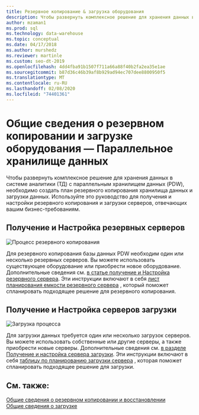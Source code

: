 ```yaml
---
title: Резервное копирование & загрузка оборудования
description: Чтобы развернуть комплексное решение для хранения данных в системе аналитики (ТД) с параллельным хранилищем данных (PDW), необходимо создать план резервного копирования хранилища данных и загрузки данных. Используйте это руководство для получения и настройки резервного копирования и загрузки серверов, отвечающих вашим бизнес-требованиям.
author: mzaman1
ms.prod: sql
ms.technology: data-warehouse
ms.topic: conceptual
ms.date: 04/17/2018
ms.author: murshedz
ms.reviewer: martinle
ms.custom: seo-dt-2019
ms.openlocfilehash: 4dd4fba91b1507f711a66a88f40b2fa2ea35e1ae
ms.sourcegitcommit: b87d36c46b39af8b929ad94ec707dee8800950f5
ms.translationtype: MT
ms.contentlocale: ru-RU
ms.lasthandoff: 02/08/2020
ms.locfileid: "74401361"
---
```

# <a name="backup-and-loading-hardware-overview---parallel-data-warehouse"></a>Общие сведения о резервном копировании и загрузке оборудования — Параллельное хранилище данных
Чтобы развернуть комплексное решение для хранения данных в системе аналитики (ТД) с параллельным хранилищем данных (PDW), необходимо создать план резервного копирования хранилища данных и загрузки данных. Используйте это руководство для получения и настройки резервного копирования и загрузки серверов, отвечающих вашим бизнес-требованиям.  
  
## <a name="acquire-and-configure-backup-servers"></a>Получение и Настройка резервных серверов  
![Процесс резервного копирования](media/backup-process.png "Процесс резервного копирования")  
  
Для резервного копирования базы данных PDW необходим один или несколько резервных серверов. Вы можете использовать существующее оборудование или приобрести новое оборудование. Дополнительные сведения см. [в статье получение и Настройка резервного сервера](acquire-and-configure-backup-server.md). Эти инструкции включают в себя [лист планирования емкости резервного сервера](backup-capacity-planning-worksheet.md) , который поможет спланировать подходящее решение для резервного копирования.  
  
## <a name="acquire-and-configure-loading-servers"></a>Получение и Настройка серверов загрузки  
![Загрузка процесса](media/loading-process.png "Загрузка процесса")  
  
Для загрузки данных требуется один или несколько загрузок серверов. Вы можете использовать собственные или другие серверы, а также приобрести новые серверы. Дополнительные сведения см. [в разделе Получение и настройка сервера загрузки](acquire-and-configure-loading-server.md). Эти инструкции включают в себя [таблицу по планированию загрузки сервера](loading-server-capacity-planning-worksheet.md) , которая поможет спланировать подходящее решение для загрузки.  
  
## <a name="see-also"></a>См. также:  
[Общие сведения о резервном копировании и восстановлении](backup-and-restore-overview.md)  
[Общие сведения о загрузке](load-overview.md)  
  
